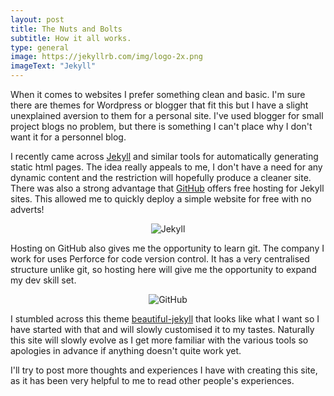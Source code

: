 ```yaml
---
layout: post
title: The Nuts and Bolts
subtitle: How it all works.
type: general
image: https://jekyllrb.com/img/logo-2x.png
imageText: "Jekyll"
---
```


When it comes to websites I prefer something clean and basic. I'm sure there are themes for Wordpress or blogger that fit this but I have a slight unexplained aversion to them for a personal site. I've used blogger for small project blogs no problem, but there is something I can't place why I don't want it for a personnel blog. 

I recently came across [Jekyll](https://jekyllrb.com/) and similar tools for automatically generating static html pages. The idea really appeals to me, I don't have a need for any dynamic content and the restriction will hopefully produce a cleaner site. There was also a strong advantage that [GitHub](https://github.com/) offers free hosting for Jekyll sites. This allowed me to quickly deploy a simple website for free with no adverts! 

<p align="center">
  <img src="https://jekyllrb.com/img/logo-2x.png" alt="Jekyll"/>
</p>

Hosting on GitHub also gives me the opportunity to learn git. The company I work for uses Perforce for code version control. It has a very centralised structure unlike git, so hosting here will give me the opportunity to expand my dev skill set.

<p align="center">
  <img src="https://assets-cdn.github.com/images/modules/logos_page/GitHub-Mark.png" alt="GitHub"/>
</p>

I stumbled across this theme [beautiful-jekyll](http://deanattali.com/beautiful-jekyll/) that looks like what I want so I have started with that and will slowly customised it to my tastes. Naturally this site will slowly evolve as I get more familiar with the various tools so apologies in advance if anything doesn't quite work yet.

I'll try to post more thoughts and experiences I have with creating this site, as it has been very helpful to me to read other people's experiences.

